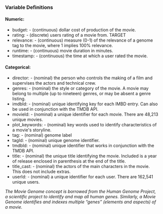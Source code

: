### Variable Definitions

#### Numeric:

* budget: - (continuous) dollar cost of production of the movie.
* rating: - (discrete) users rating of a movie from. TARGET
* relevance: - (continuous) measure (0-1) of the relevance of a genome tag to the movie, where 1 implies 100% relevance.
* runtime: - (continuous) movie duration in minutes.
* timestamp: - (continuous) the time at which a user rated the movie.

#### Categorical:

* director: - (nominal) the person who controls the making of a film and supervises the actors and technical crew.
* genres: - (nominal) the style or category of the movie. A movie may belong to multiple (up to nineteen) genres, or may be absent a genre listing.
* imdbId: - (nominal) unique identifying key for each IMBD entry. Can also be used in conjunction with the TMDB API.
* movieId: - (nominal) a unique identifier for each movie. There are 48,213 unique movies.
* plot_keywords: - (nominal) key words used to identify characteristics of a movie's storyline.
* tag: - (nominal) genome label
* tagId: - (nominal) unique genome identifier.
* tmdbId: - (nominal) unique identifier that works in conjunction with the TMDB API.
* title: - (nominal) the unique title identifying the movie. Included is a year of release enclosed in parenthesis at the end of the title.
* title_cast: - (nominal) the actors of the main characters in the movie. This does not include extras.
* userId: - (nominal) a unique identifier for each user. There are 162,541 unique users.

*The Movie Genome concept is borrowed from the Human Genome Project, a scientific project to identify and map all human genes. Similarly, a Movie Genome identifies and indexes multiple “genes” (elements and aspects) of a movie.*
